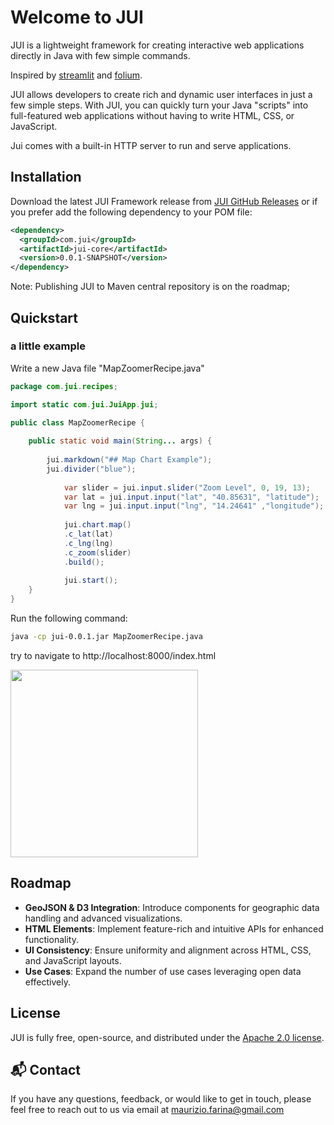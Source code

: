 # Welcome to JUI
JUI is a lightweight framework for creating interactive web applications directly in Java with few simple commands.

Inspired by [streamlit](https://github.com/streamlit/streamlit) and [folium](https://github.com/python-visualization/folium).

JUI allows developers to create rich and dynamic user interfaces in just a few simple steps. With JUI, you can quickly turn your Java "scripts" into full-featured web applications without having to write HTML, CSS, or JavaScript.

Jui comes with a built-in HTTP server to run and serve applications.

## Installation

Download the latest JUI Framework release from [JUI GitHub Releases](https://github.com/mwzero/jui/releases) or if you prefer add the following dependency to your POM file:

```xml
<dependency>
  <groupId>com.jui</groupId>
  <artifactId>jui-core</artifactId>
  <version>0.0.1-SNAPSHOT</version>
</dependency>
```

Note: Publishing JUI to Maven central repository is on the roadmap; 

## Quickstart

### a little example

Write a new Java file "MapZoomerRecipe.java"

```java
package com.jui.recipes;

import static com.jui.JuiApp.jui;

public class MapZoomerRecipe {
	
	public static void main(String... args) {
		
		jui.markdown("## Map Chart Example");
		jui.divider("blue");
    	
    		var slider = jui.input.slider("Zoom Level", 0, 19, 13);
    		var lat = jui.input.input("lat", "40.85631", "latitude");
    		var lng = jui.input.input("lng", "14.24641" ,"longitude");
    	
    		jui.chart.map()
			.c_lat(lat)
			.c_lng(lng)
			.c_zoom(slider)
			.build();
    	
    		jui.start();
	}
}
```

Run the following command:

```sh
java -cp jui-0.0.1.jar MapZoomerRecipe.java
```

try to navigate to http://localhost:8000/index.html

<img src="https://raw.githubusercontent.com/mwzero/jui/main/assets/images/little-example.gif" width="300">

## Roadmap

- **GeoJSON & D3 Integration**: Introduce components for geographic data handling and advanced visualizations.
- **HTML Elements**: Implement feature-rich and intuitive APIs for enhanced functionality.
- **UI Consistency**: Ensure uniformity and alignment across HTML, CSS, and JavaScript layouts.
- **Use Cases**: Expand the number of use cases leveraging open data effectively.

## License
JUI is fully free, open-source, and distributed under the [Apache 2.0 license](https://www.apache.org/licenses/LICENSE-2.0).

## 📬 Contact

If you have any questions, feedback, or would like to get in touch, please feel free to reach out to us via email at [maurizio.farina@gmail.com](mailto:mauirizio.farina@gmail.com)
